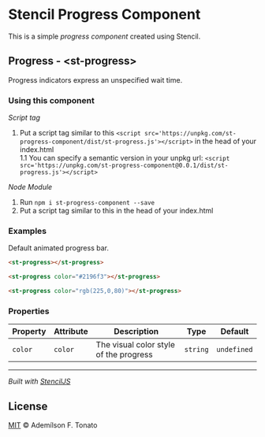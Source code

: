 # Stencil Progress Component

This is a simple _progress component_ created using Stencil.

## Progress - &lt;st-progress&gt;

Progress indicators express an unspecified wait time.

### Using this component

*Script tag*
1. Put a script tag similar to this `<script src='https://unpkg.com/st-progress-component/dist/st-progress.js'></script>` in the head of your index.html  
1.1 You can specify a semantic version in your unpkg url: `<script src='https://unpkg.com/st-progress-component@0.0.1/dist/st-progress.js'></script>`

*Node Module*
1. Run `npm i st-progress-component --save`
2. Put a script tag similar to this <script src='node_modules/st-progress-component/dist/st-progress.js'></script> in the head of your index.html

### Examples

Default animated progress bar.

```html
<st-progress></st-progress>

<st-progress color="#2196f3"></st-progress>

<st-progress color="rgb(225,0,80)"></st-progress>
```

### Properties

| Property | Attribute | Description                            | Type     | Default     |
| -------- | --------- | -------------------------------------- | -------- | ----------- |
| `color`  | `color`   | The visual color style of the progress | `string` | `undefined` |

----------------------------------------------

*Built with [StencilJS](https://stenciljs.com/)*

## License

[MIT](LICENSE) © Ademílson F. Tonato